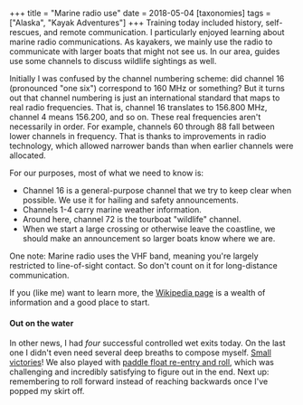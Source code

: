 +++
title = "Marine radio use"
date = 2018-05-04
[taxonomies]
tags = ["Alaska", "Kayak Adventures"]
+++
Training today included history, self-rescues, and remote communication. I
particularly enjoyed learning about marine radio communications. As
kayakers, we mainly use the radio to communicate with larger boats that
might not see us. In our area, guides use some channels to discuss wildlife
sightings as well.

<!-- more -->

Initially I was confused by the channel numbering scheme: did channel 16
(pronounced "one six") correspond to 160 MHz or something? But it turns out
that channel numbering is just an international standard that maps to real
radio frequencies. That is, channel 16 translates to 156.800 MHz, channel 4
means 156.200, and so on. These real frequencies aren't necessarily in
order. For example, channels 60 through 88 fall between lower channels in
frequency. That is thanks to improvements in radio technology, which
allowed narrower bands than when earlier channels were allocated.

For our purposes, most of what we need to know is:

- Channel 16 is a general-purpose channel that we try to keep clear when
  possible. We use it for hailing and safety announcements.
- Channels 1-4 carry marine weather information.
- Around here, channel 72 is the tourboat "wildlife" channel.
- When we start a large crossing or otherwise leave the coastline, we
  should make an announcement so larger boats know where we are.

One note: Marine radio uses the VHF band, meaning you're largely restricted
to line-of-sight contact. So don't count on it for long-distance
communication.

If you (like me) want to learn more, the [Wikipedia
page](https://en.wikipedia.org/wiki/Marine_VHF_radio) is a wealth of
information and a good place to start.

#### Out on the water

In other news, I had _four_ successful controlled wet exits today. On the
last one I didn't even need several deep breaths to compose myself. [Small
victories](@/posts/2018-05-03-drysuits-bow-rescue.md)!
We also played with [paddle float re-entry and
roll](http://www.outer-island.com/randr.html), which was challenging and
incredibly satisfying to figure out in the end. Next up: remembering to
roll forward instead of reaching backwards once I've popped my skirt off.
